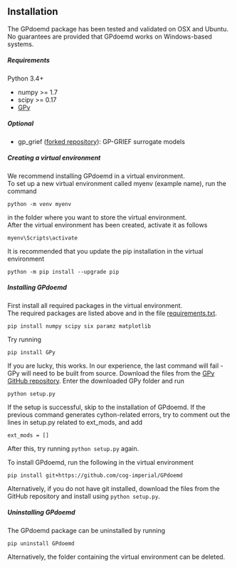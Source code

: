 
## Installation
The GPdoemd package has been tested and validated on OSX and Ubuntu.  
No guarantees are provided that GPdoemd works on Windows-based systems.

##### Requirements
Python 3.4+
* numpy >= 1.7
* scipy >= 0.17
* [GPy](https://github.com/SheffieldML/GPy)

##### Optional
* gp_grief ([forked repository](https://github.com/scwolof/gp_grief)): GP-GRIEF surrogate models

##### Creating a virtual environment
We recommend installing GPdoemd in a virtual environment.  
To set up a new virtual environment called myenv (example name), run the command
```
python -m venv myenv
```
in the folder where you want to store the virtual environment.  
After the virtual environment has been created, activate it as follows
```
myenv\Scripts\activate
```
It is recommended that you update the pip installation in the virtual environment
```
python -m pip install --upgrade pip
```

##### Installing GPdoemd
First install all required packages in the virtual environment.  
The required packages are listed above and in the file [requirements.txt](https://github.com/cog-imperial/GPdoemd/blob/master/requirements.txt).  
```
pip install numpy scipy six paramz matplotlib
```
Try running
```
pip install GPy
```
If you are lucky, this works. In our experience, the last command will fail - GPy will need to be built from source.
Download the files from the [GPy GitHub repository](https://github.com/SheffieldML/GPy). Enter the downloaded GPy folder and run
```
python setup.py
```
If the setup is successful, skip to the installation of GPdoemd.
If the previous command generates cython-related errors, try to comment out the lines in setup.py related to ext_mods, and add
```
ext_mods = []
```
After this, try running `python setup.py` again.

To install GPdoemd, run the following in the virtual environment
```
pip install git+https://github.com/cog-imperial/GPdoemd
```
Alternatively, if you do not have git installed, download the files from the GitHub repository and install using `python setup.py`.

##### Uninstalling GPdoemd
The GPdoemd package can be uninstalled by running
```
pip uninstall GPdoemd
```
Alternatively, the folder containing the virtual environment can be deleted.

